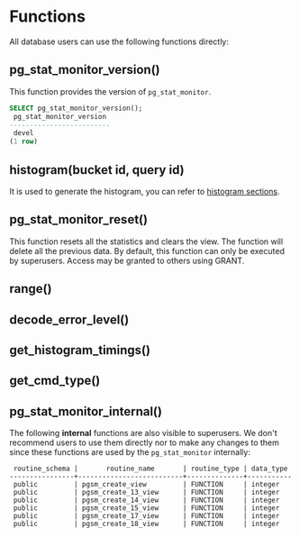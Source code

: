 # Functions

All database users can use the following functions directly:

## pg_stat_monitor_version()

This function provides the version of `pg_stat_monitor`.

```sql
SELECT pg_stat_monitor_version();
 pg_stat_monitor_version
-------------------------
 devel
(1 row)
```

## histogram(bucket id, query id)

It is used to generate the histogram, you can refer to [histogram sections](user_guide.md#histogram).

## pg_stat_monitor_reset()

This function resets all the statistics and clears the view. The function will delete all the previous data. By default, this function can only be executed by superusers. Access may be granted to others using GRANT.

## range()

## decode_error_level()

## get_histogram_timings()

## get_cmd_type()

## pg_stat_monitor_internal()

The following **internal** functions are also visible to superusers. We don't recommend users to use them directly nor to make any changes to them since these functions are used by the `pg_stat_monitor` internally:

```
 routine_schema |       routine_name       | routine_type | data_type 
----------------+--------------------------+--------------+-----------
 public         | pgsm_create_view         | FUNCTION     | integer
 public         | pgsm_create_13_view      | FUNCTION     | integer
 public         | pgsm_create_14_view      | FUNCTION     | integer
 public         | pgsm_create_15_view      | FUNCTION     | integer
 public         | pgsm_create_17_view      | FUNCTION     | integer
 public         | pgsm_create_18_view      | FUNCTION     | integer

```